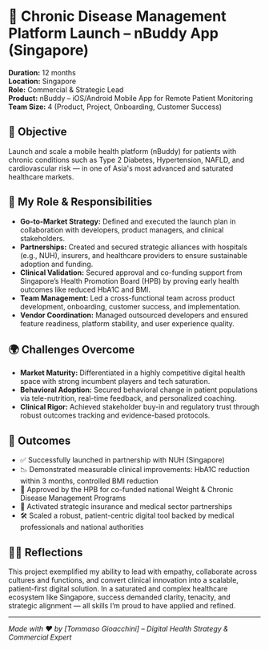 # 📱 Chronic Disease Management Platform Launch – nBuddy App (Singapore)

**Duration:** 12 months  
**Location:** Singapore  
**Role:** Commercial & Strategic Lead  
**Product:** nBuddy – iOS/Android Mobile App for Remote Patient Monitoring  
**Team Size:** 4 (Product, Project, Onboarding, Customer Success)  

## 🎯 Objective

Launch and scale a mobile health platform (nBuddy) for patients with chronic conditions such as Type 2 Diabetes, Hypertension, NAFLD, and cardiovascular risk — in one of Asia's most advanced and saturated healthcare markets.

## 🧩 My Role & Responsibilities

- **Go-to-Market Strategy:** Defined and executed the launch plan in collaboration with developers, product managers, and clinical stakeholders.
- **Partnerships:** Created and secured strategic alliances with hospitals (e.g., NUH), insurers, and healthcare providers to ensure sustainable adoption and funding.
- **Clinical Validation:** Secured approval and co-funding support from Singapore’s Health Promotion Board (HPB) by proving early health outcomes like reduced HbA1C and BMI.
- **Team Management:** Led a cross-functional team across product development, onboarding, customer success, and implementation.
- **Vendor Coordination:** Managed outsourced developers and ensured feature readiness, platform stability, and user experience quality.

## 🌍 Challenges Overcome

- **Market Maturity:** Differentiated in a highly competitive digital health space with strong incumbent players and tech saturation.
- **Behavioral Adoption:** Secured behavioral change in patient populations via tele-nutrition, real-time feedback, and personalized coaching.
- **Clinical Rigor:** Achieved stakeholder buy-in and regulatory trust through robust outcomes tracking and evidence-based protocols.

## 🌟 Outcomes

- ✅ Successfully launched in partnership with NUH (Singapore)  
- 📉 Demonstrated measurable clinical improvements: HbA1C reduction within 3 months, controlled BMI reduction  
- 🧪 Approved by the HPB for co-funded national Weight & Chronic Disease Management Programs  
- 🤝 Activated strategic insurance and medical sector partnerships  
- 🛠️ Scaled a robust, patient-centric digital tool backed by medical professionals and national authorities  

## 🧑‍💼 Reflections

This project exemplified my ability to lead with empathy, collaborate across cultures and functions, and convert clinical innovation into a scalable, patient-first digital solution. In a saturated and complex healthcare ecosystem like Singapore, success demanded clarity, tenacity, and strategic alignment — all skills I’m proud to have applied and refined.

---

_Made with ❤️ by [Tommaso Gioacchini] – Digital Health Strategy & Commercial Expert_
